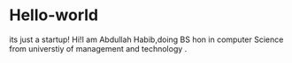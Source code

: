 # Hello-world
its just a startup!
Hi!I am Abdullah Habib,doing BS hon in computer Science from universtiy of management and technology .
